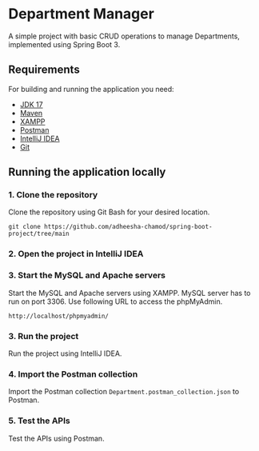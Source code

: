 # Department Manager

A simple project with basic CRUD operations to manage Departments, implemented using Spring Boot 3.

## Requirements

For building and running the application you need:

- [JDK 17](https://www.oracle.com/java/technologies/downloads/#java17)
- [Maven](https://maven.apache.org/download.cgi)
- [XAMPP](https://www.apachefriends.org/download.html)
- [Postman](https://www.postman.com/downloads/)
- [IntelliJ IDEA](https://www.jetbrains.com/idea/download/?section=windows)
- [Git](https://www.git-scm.com/downloads)

## Running the application locally

### 1. Clone the repository

Clone the repository using Git Bash for your desired location.

```
git clone https://github.com/adheesha-chamod/spring-boot-project/tree/main
```

### 2. Open the project in IntelliJ IDEA

### 3. Start the MySQL and Apache servers

Start the MySQL and Apache servers using XAMPP.
MySQL server has to run on port 3306.
Use following URL to access the phpMyAdmin.

```
http://localhost/phpmyadmin/
```

### 3. Run the project

Run the project using IntelliJ IDEA.

### 4. Import the Postman collection

Import the Postman collection `Department.postman_collection.json` to Postman.

### 5. Test the APIs

Test the APIs using Postman.
